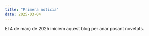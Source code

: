 ```yaml
---
title: "Primera noticia"
date: 2025-03-04
---
```

El 4 de març de 2025 iniciem aquest blog per anar posant novetats.